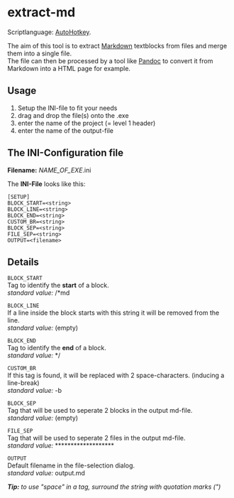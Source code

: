 extract-md
==========

Scriptlanguage: [AutoHotkey](http://www.autohotkey.com/ "AutoHotkey homepage").

The aim of this tool is to extract [Markdown][link_md] textblocks
from files and merge them into a single file.  
The file can then be processed by a tool like [Pandoc][link_pandoc] to convert it from Markdown into a HTML page for example.

Usage
-----
1. Setup the INI-file to fit your needs
2. drag and drop the file(s) onto the .exe
3. enter the name of the project (= level 1 header)
4. enter the name of the output-file


The INI-Configuration file
--------------------------
**Filename:** *NAME_OF_EXE*.ini  

The **INI-File** looks like this:  

	[SETUP]
	BLOCK_START=<string>
	BLOCK_LINE=<string>
	BLOCK_END=<string>
	CUSTOM_BR=<string>
	BLOCK_SEP=<string>
	FILE_SEP=<string>
	OUTPUT=<filename>

Details
---------
`BLOCK_START`   
Tag to identify the **start** of a block.  
 *standard value:* &#47;\*md   

`BLOCK_LINE`   
If a line inside the block starts with this string it will be removed from the line.  
 *standard value:* (empty)   

`BLOCK_END`   
Tag to identify the **end** of a block.  
 *standard value:* \*&#47;   

`CUSTOM_BR`   
If this tag is found, it will be replaced with 2 space-characters. (inducing a line-break)  
 *standard value:* &#45;b   

`BLOCK_SEP`   
Tag that will be used to seperate 2 blocks in the output md-file.  
 *standard value:* (empty) 
  
`FILE_SEP`   
Tag that will be used to seperate 2 files in the output md-file.  
 *standard value:* *******************   

`OUTPUT`   
Default filename in the file-selection dialog.  
 *standard value:* output.md   
 
_**Tip:** to use "space" in a tag, surround the string with quotation marks (")_

[link_md]: http://daringfireball.net/projects/markdown/ "Markdown Homepage"
[link_pandoc]: http://johnmacfarlane.net/pandoc/ "Pandoc Homepage"
